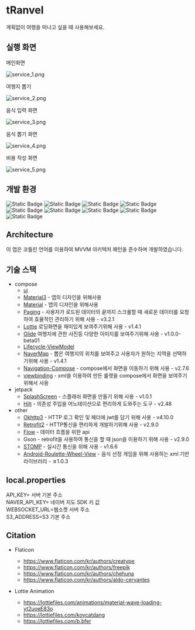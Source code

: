 # tRanvel
계획없이 여행을 떠나고 싶을 때 사용해보세요.
## 실행 화면
메인화면

![service_1.png](../assets/service_1.png)

여행지 뽑기

![service_2.png](../assets/service_2.png)

음식 입력 화면

![service_3.png](../assets/service_3.png)

음식 뽑기 화면

![service_4.png](../assets/service_4.png)

비용 작성 화면

![service_5.png](../assets/service_5.png)  
## 개발 환경
![Static Badge](https://img.shields.io/badge/test_device-Galaxy_s10-34A853)
![Static Badge](https://img.shields.io/badge/Android-v12-34A853?logo=Android)
![Static Badge](https://img.shields.io/badge/Android_Studio-Hedgehog-3DDC84?logo=AndroidStudio)
![Static Badge](https://img.shields.io/badge/kotlin-v1.9.0-7F52FF?logo=kotlin)
![Static Badge](https://img.shields.io/badge/ksp-v1.9.0~1.0.12-7F52FF)
![Static Badge](https://img.shields.io/badge/agp-v8.2.1-02303A?logo=Gradle)
![Static Badge](https://img.shields.io/badge/jetpack_compose-v2.5.3-4285F4?logo=jetpackcompose)
![Static Badge](https://img.shields.io/badge/minsdk-21-4285F4)
![Static Badge](https://img.shields.io/badge/targetsdk-34-4285F4)

## Architecture
이 앱은 코틀린 언어를 이용하여 MVVM 아키텍처 패턴을 준수하며 개발하였습니다.  
## 기술 스택
- compose  
    - [ui](https://developer.android.com/jetpack/androidx/releases/compose-ui?hl=ko)
    - [Material3](https://developer.android.com/jetpack/androidx/releases/compose-material3?hl=ko) - 앱의 디자인을 위해사용
    - [Material](https://developer.android.com/jetpack/androidx/releases/compose-material?hl=ko) - 앱의 디자인을 위해사용
    - [Paging](https://developer.android.com/jetpack/androidx/releases/paging?hl=ko) - 사용자가 로드된 데이터의 끝까지 스크롤할 때 새로운 데이터를 요청하여 효율적인 관리하기 위해 사용 - v3.2.1
    - [Lottie](https://airbnb.io/lottie/#/android-compose) 로딩화면을 재미있게 보여주기위해 사용 - v1.4.1
    - [Glide](https://bumptech.github.io/glide/int/compose.html) 여행지에 관한 사진등 다양한 이미지를 보여주기위해 사용 - v1.0.0-beta01
    - [Lifecycle-ViewModel](https://developer.android.com/jetpack/androidx/releases/lifecycle?hl=ko)
    - [NaverMap](https://github.com/fornewid/naver-map-compose) - 뽑은 여행지의 위치를 보여주고 사용자가 원하는 지역을 선택하기위해 사용 - v1.4.1
    - [Navigation-Compose](https://developer.android.com/jetpack/compose/navigation?hl=ko) - compose에서 화면을 이동하기 위해 사용 - v2.7.6
    - [viewbinding](https://developer.android.com/jetpack/compose/migrate/interoperability-apis/views-in-compose?hl=ko) - xml을 이용하여 만든 룰렛을 compose에서 화면을 보여주기 위해서 사용
- jetpack
    - [SplashScreen](https://developer.android.com/develop/ui/views/launch/splash-screen?hl=ko) - 스플래쉬 화면을 만들기 위해 사용 - v1.0.1
    - [Hilt](https://developer.android.com/training/dependency-injection/hilt-android?hl=ko) - 의존성 주입을 어노테이션으로 편리하게 도와주는 도구 - v2.48
- other
    - [Okhttp3](https://github.com/square/okhttp/tree/master) - HTTP 로그 확인 및 헤더에 jwt를 담기 위해 사용 - v4.10.0
    - [Retrofit2](https://square.github.io/retrofit/) - HTTP통신을 편리하게 개발하기위해 사용 - v2.9.0
    - [Flow](https://developer.android.com/kotlin/flow?hl=ko) - 데이터 흐름을 위한 api
    - Gson - retrofit을 사용하여 통신을 할 때 json을 이용하기 위해 사용 - v2.9.0
    - [STOMP](https://github.com/NaikSoftware/StompProtocolAndroid) - 실시간 통신을 위해 사용 - v1.6.6
    - [Android-Roulette-Wheel-View](https://github.com/JhDroid/android-roulette-wheel-view) - 음식 선정 게임을 위해 사용하는 xml 기반 라이브러리 - ㅍ1.0.3

## local.properties
API_KEY= 서버 기본 주소  
NAVER_API_KEY= 네이버 지도 SDK 키 값  
WEBSOCKET_URL=웹소켓 서버 주소  
S3_ADDRESS=S3 기본 주소  

## Citation
- Flaticon
    - https://www.flaticon.com/kr/authors/creatype
    - https://www.flaticon.com/kr/authors/freepik
    - https://www.flaticon.com/kr/authors/chehuna
    - https://www.flaticon.com/kr/authors/aldo-cervantes

- Lottie Animation
    - https://lottiefiles.com/animations/material-wave-loading-yt2uoeE83o
    - https://lottiefiles.com/koycatdang
    - https://lottiefiles.com/b.bfer

